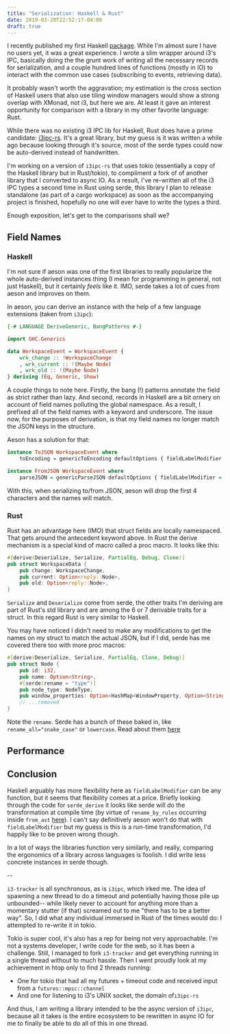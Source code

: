```yaml
---
title: "Serialization: Haskell & Rust"
date: 2019-03-20T22:52:17-04:00
draft: true
---
```


I recently published my first Haskell [package](https://hackage.haskell.org/package/i3ipc-0.1.0.0). While I'm almost sure I have no users yet, it was a great experience. I wrote a slim wrapper around i3's IPC, basically doing the the grunt work of writing all the necessary records for serialization, and a couple hundred lines of functions (mostly in IO) to interact with the common use cases (subscribing to events, retrieving data).

It probably wasn't worth the aggravation; my estimation is the cross section of Haskell users that also use tiling window managers would show a strong overlap with XMonad, not i3, but here we are. At least it gave an interest opportunity for comparison with a library in my other favorite language: Rust.

While there was no existing i3 IPC lib for Haskell, Rust does have a prime candidate: [i3ipc-rs](https://github.com/tmerr/i3ipc-rs/). It's a great library, but my guess is it was written a while ago because looking through it's source, most of the serde types could now be auto-derived instead of handwritten.

I'm working on a version of `i3ipc-rs` that uses tokio (essentially a copy of the Haskell library but in Rust/tokio), to compliment a fork of of another library that I converted to async IO. As a result, I've re-written all of the i3 IPC types a second time in Rust using serde, this library I plan to release standalone (as part of a cargo workspace) as soon as the accompanying project is finished, hopefully no one will ever have to write the types a third.

Enough exposition, let's get to the comparisons shall we?

## Field Names

### Haskell

I'm not sure if aeson was one of the first libraries to really popularize the whole auto-derived instances thing (I mean for programming in general, not just Haskell), but it certainly _feels_ like it. IMO, serde takes a lot of cues from aeson and improves on them.

In aeson, you can derive an instance with the help of a few language extensions (taken from `i3ipc`):

```haskell
{-# LANGUAGE DeriveGeneric, BangPatterns #-}

import GHC.Generics

data WorkspaceEvent = WorkspaceEvent {
    wrk_change :: !WorkspaceChange
    , wrk_current :: !(Maybe Node)
    , wrk_old :: !(Maybe Node)
} deriving (Eq, Generic, Show)

```

A couple things to note here. Firstly, the bang (!) patterns annotate the field as strict rather than lazy. And second, records in Haskell are a bit ornery on account of field names polluting the global namespace. As a result, I prefixed all of the field names with a keyword and underscore. The issue now, for the purposes of derivation, is that my field names no longer match the JSON keys in the structure.

Aeson has a solution for that:

```haskell
instance ToJSON WorkspaceEvent where
    toEncoding = genericToEncoding defaultOptions { fieldLabelModifier = drop 4 }

instance FromJSON WorkspaceEvent where
    parseJSON = genericParseJSON defaultOptions { fieldLabelModifier = drop 4 }
```

With this, when serializing to/from JSON, aeson will drop the first 4 characters and the names will match.

### Rust

Rust has an advantage here (IMO) that struct fields are locally namespaced. That gets around the antecedent keyword above. In Rust the derive mechanism is a special kind of macro called a proc macro. It looks like this:

```rust
#[derive(Deserialize, Serialize, PartialEq, Debug, Clone)]
pub struct WorkspaceData {
    pub change: WorkspaceChange,
    pub current: Option<reply::Node>,
    pub old: Option<reply::Node>,
}
```

`Serialize` and `Deserialize` come from serde, the other traits I'm deriving are part of Rust's std library and are among the 6 or 7 derivable traits for a struct. In this regard Rust is very similar to Haskell.

You may have noticed I didn't need to make any modifications to get the names on my struct to match the actual JSON, but if I did, serde has me covered there too with more proc macros:

```rust
#[derive(Deserialize, Serialize, PartialEq, Clone, Debug)]
pub struct Node {
    pub id: i32,
    pub name: Option<String>,
    #[serde(rename = "type")]
    pub node_type: NodeType,
    pub window_properties: Option<HashMap<WindowProperty, Option<String>>>,
    // ...removed
}
```

Note the `rename`. Serde has a bunch of these baked in, like `rename_all="snake_case"` or `lowercase`. Read about them [here](https://serde.rs/variant-attrs.html)

## Performance

## Conclusion

Haskell arguably has more flexibility here as `fieldLabelModifier` can be any function, but it seems that flexibility comes at a price. Briefly looking through the code for `serde_derive` it looks like serde will do the transformation at compile time (by virtue of `rename_by_rules` occurring inside `from_ast` [here](https://github.com/serde-rs/serde/blob/fa854a21083b06f509c537190550555e5473644f/serde_derive/src/internals/attr.rs#L1159)). I can't say definitively aeson won't do that with `fieldLabelModifier` but my guess is this is a run-time transformation, I'd happily like to be proven wrong though.

In a lot of ways the libraries function very similarly, and really, comparing the ergonomics of a library across languages is foolish. I did write less concrete instances in serde though.

--

`i3-tracker` is all synchronous, as is `i3ipc`, which irked me. The idea of spawning a new thread to do a timeout and potentially having those pile up unbounded-- while likely never to account for anything more than a momentary stutter (if that) screamed out to me "there has to be a better way". So, I did what any individual immersed in Rust of the times would do: I attempted to re-write it in tokio.

Tokio is super cool, it's also has a rep for being not very approachable. I'm not a systems developer, I write code for the web, so it has been a challenge. Still, I managed to fork `i3-tracker` and get everything running in a single thread without to much hassle. Then I went proudly look at my achievement in htop only to find 2 threads running:

- One for tokio that had all my futures + timeout code and received input from a `futures::mpsc::channel`
- And one for listening to i3's UNIX socket, the domain of`i3ipc-rs`

And thus, I am writing a library intended to be the async version of `i3ipc`, because all it takes is the entire ecosystem to be rewritten in async IO for me to finally be able to do all of this in one thread.
